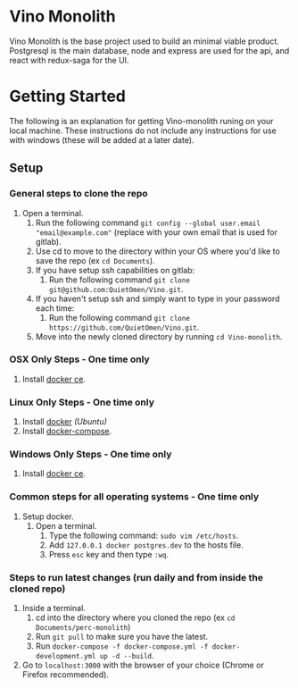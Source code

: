 # Vino Monolith
Vino Monolith is the base project used to build an minimal viable product.
Postgresql is the main database, node and express are used for the api, and react with redux-saga for the UI.

# Getting Started

The following is an explanation for getting Vino-monolith runing on your local machine. These instructions do not include any instructions for use with windows (these will be added at a later date).

## Setup

### General steps to clone the repo
1. Open a terminal.
    1. Run the following command `git config --global user.email "email@example.com"` (replace with your own email that is used for gitlab).
    1. Use cd to move to the directory within your OS where you'd like to save the repo (ex `cd Documents`).
    1. If you have setup ssh capabilities on gitlab:
        1. Run the following command `git clone git@github.com:QuietOmen/Vino.git`.
    1. If you haven't setup ssh and simply want to type in your password each time:
        1. Run the following command `git clone https://github.com/QuietOmen/Vino.git`.
    1. Move into the newly cloned directory by running `cd Vino-monolith`.

### OSX Only Steps - One time only
1. Install [docker ce](https://store.docker.com/editions/community/docker-ce-desktop-mac).

### Linux Only Steps - One time only
1. Install [docker](https://docs.docker.com/engine/installation/linux/docker-ce/ubuntu/#install-docker-ce) _(Ubuntu)_
1. Install [docker-compose](https://docs.docker.com/compose/install).


### Windows Only Steps - One time only
1. Install [docker ce](https://store.docker.com/editions/community/docker-ce-desktop-windows).


### Common steps for all operating systems - One time only
1. Setup docker.
    1. Open a terminal.
        1. Type the following command: `sudo vim /etc/hosts`.
        1. Add `127.0.0.1 docker postgres.dev` to the hosts file.
        1. Press `esc` key and then type `:wq`.



### Steps to run latest changes (run daily and from inside the cloned repo)
1. Inside a terminal.
    1. cd into the directory where you cloned the repo (ex `cd Documents/perc-monolith`)
    1. Run `git pull` to make sure you have the latest.
    1. Run `docker-compose -f docker-compose.yml -f docker-development.yml up -d --build`.
1. Go to `localhost:3000` with the browser of your choice (Chrome or Firefox recommended).
